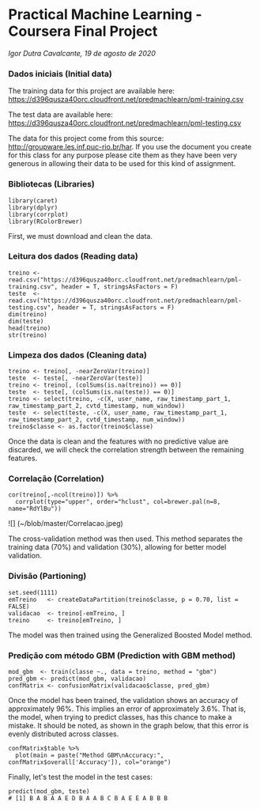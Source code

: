 # Practical Machine Learning - Coursera Final Project

*Igor Dutra Cavalcante, 19 de agosto de 2020*

### Dados iniciais (Initial data)
The training data for this project are available here:
https://d396qusza40orc.cloudfront.net/predmachlearn/pml-training.csv

The test data are available here:
https://d396qusza40orc.cloudfront.net/predmachlearn/pml-testing.csv

The data for this project come from this source: http://groupware.les.inf.puc-rio.br/har. If you use the document you create for this class for any purpose please cite them as they have been very generous in allowing their data to be used for this kind of assignment.

### Bibliotecas (Libraries)
```{r}
library(caret)
library(dplyr)
library(corrplot)
library(RColorBrewer)
```

First, we must download and clean the data.
### Leitura dos dados (Reading data)
```{r}
treino <- read.csv("https://d396qusza40orc.cloudfront.net/predmachlearn/pml-training.csv", header = T, stringsAsFactors = F) 
teste  <- read.csv("https://d396qusza40orc.cloudfront.net/predmachlearn/pml-testing.csv", header = T, stringsAsFactors = F)
dim(treino)
dim(teste)
head(treino)
str(treino)
```

### Limpeza dos dados (Cleaning data)
```{r}
treino <- treino[, -nearZeroVar(treino)]
teste  <- teste[, -nearZeroVar(teste)]
treino <- treino[, (colSums(is.na(treino)) == 0)]
teste  <- teste[, (colSums(is.na(teste)) == 0)]
treino <- select(treino, -c(X, user_name, raw_timestamp_part_1, raw_timestamp_part_2, cvtd_timestamp, num_window))
teste  <- select(teste, -c(X, user_name, raw_timestamp_part_1, raw_timestamp_part_2, cvtd_timestamp, num_window))
treino$classe <- as.factor(treino$classe)
```

Once the data is clean and the features with no predictive value are discarded, we will check the correlation strength between the remaining features.
### Correlação (Correlation)
```{r}
cor(treino[,-ncol(treino)]) %>%
  corrplot(type="upper", order="hclust", col=brewer.pal(n=8, name="RdYlBu"))
```

![] (~/blob/master/Correlacao.jpeg)
  
The cross-validation method was then used. This method separates the training data (70%) and validation (30%), allowing for better model validation.
### Divisão (Partioning)
```{r}
set.seed(1111) 
emTreino   <- createDataPartition(treino$classe, p = 0.70, list = FALSE)
validacao  <- treino[-emTreino, ]
treino     <- treino[emTreino, ]
```

The model was then trained using the Generalized Boosted Model method.
### Predição com método GBM (Prediction with GBM method)
```{r}
mod_gbm  <- train(classe ~., data = treino, method = "gbm")
pred_gbm <- predict(mod_gbm, validacao)
confMatrix <- confusionMatrix(validacao$classe, pred_gbm)
```

[id]: https://github.com/igorcav/Practical-Machine-Learning/Acuracia.jpeg  "Accuracy"

Once the model has been trained, the validation shows an accuracy of approximately 96%. This implies an error of approximately 3.6%. That is, the model, when trying to predict classes, has this chance to make a mistake. It should be noted, as shown in the graph below, that this error is evenly distributed across classes.
```{r}
confMatrix$table %>%
  plot(main = paste("Method GBM\nAccuracy:", confMatrix$overall['Accuracy']), col="orange")
```

Finally, let's test the model in the test cases:
```{r}
predict(mod_gbm, teste)
# [1] B A B A A E D B A A B C B A E E A B B B
```
